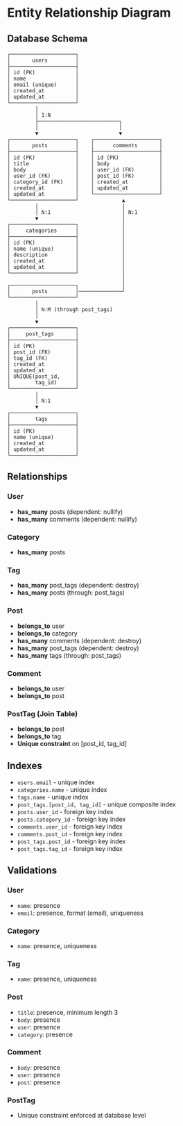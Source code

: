 # Entity Relationship Diagram

## Database Schema

```
┌─────────────────────┐
│       users         │
├─────────────────────┤
│ id (PK)             │
│ name                │
│ email (unique)      │
│ created_at          │
│ updated_at          │
└─────────────────────┘
         │
         │ 1:N
         ├──────────────────────────┐
         │                          │
         ▼                          ▼
┌─────────────────────┐    ┌─────────────────────┐
│       posts         │    │      comments       │
├─────────────────────┤    ├─────────────────────┤
│ id (PK)             │    │ id (PK)             │
│ title               │    │ body                │
│ body                │    │ user_id (FK)        │
│ user_id (FK)        │    │ post_id (FK)        │
│ category_id (FK)    │    │ created_at          │
│ created_at          │    │ updated_at          │
│ updated_at          │    └─────────────────────┘
└─────────────────────┘              ▲
         │                           │
         │ N:1                       │ N:1
         ▼                           │
┌─────────────────────┐              │
│     categories      │              │
├─────────────────────┤              │
│ id (PK)             │              │
│ name (unique)       │              │
│ description         │              │
│ created_at          │              │
│ updated_at          │              │
└─────────────────────┘              │
                                     │
┌─────────────────────┐              │
│       posts         │──────────────┘
└─────────────────────┘
         │
         │ N:M (through post_tags)
         │
         ▼
┌─────────────────────┐
│     post_tags       │
├─────────────────────┤
│ id (PK)             │
│ post_id (FK)        │
│ tag_id (FK)         │
│ created_at          │
│ updated_at          │
│ UNIQUE(post_id,     │
│        tag_id)      │
└─────────────────────┘
         │
         │ N:1
         ▼
┌─────────────────────┐
│        tags         │
├─────────────────────┤
│ id (PK)             │
│ name (unique)       │
│ created_at          │
│ updated_at          │
└─────────────────────┘
```

## Relationships

### User
- **has_many** posts (dependent: nullify)
- **has_many** comments (dependent: nullify)

### Category
- **has_many** posts

### Tag
- **has_many** post_tags (dependent: destroy)
- **has_many** posts (through: post_tags)

### Post
- **belongs_to** user
- **belongs_to** category
- **has_many** comments (dependent: destroy)
- **has_many** post_tags (dependent: destroy)
- **has_many** tags (through: post_tags)

### Comment
- **belongs_to** user
- **belongs_to** post

### PostTag (Join Table)
- **belongs_to** post
- **belongs_to** tag
- **Unique constraint** on [post_id, tag_id]

## Indexes

- `users.email` - unique index
- `categories.name` - unique index
- `tags.name` - unique index
- `post_tags.[post_id, tag_id]` - unique composite index
- `posts.user_id` - foreign key index
- `posts.category_id` - foreign key index
- `comments.user_id` - foreign key index
- `comments.post_id` - foreign key index
- `post_tags.post_id` - foreign key index
- `post_tags.tag_id` - foreign key index

## Validations

### User
- `name`: presence
- `email`: presence, format (email), uniqueness

### Category
- `name`: presence, uniqueness

### Tag
- `name`: presence, uniqueness

### Post
- `title`: presence, minimum length 3
- `body`: presence
- `user`: presence
- `category`: presence

### Comment
- `body`: presence
- `user`: presence
- `post`: presence

### PostTag
- Unique constraint enforced at database level

